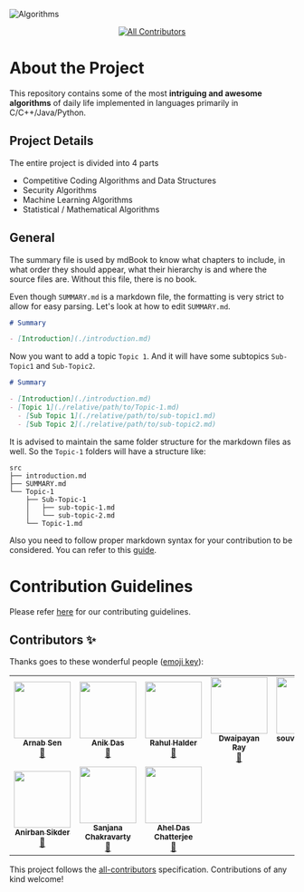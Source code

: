 ![Algorithms](https://socialify.git.ci/codeiiest-dev/algorithms/image?description=1&font=Raleway&forks=1&issues=1&language=1&owner=1&pattern=Charlie%20Brown&pulls=1&stargazers=1&theme=Dark)

<center>

<!-- ALL-CONTRIBUTORS-BADGE:START - Do not remove or modify this section -->
[![All Contributors](https://img.shields.io/badge/all_contributors-10-orange.svg?style=for-the-badge)](#contributors)
<!-- ALL-CONTRIBUTORS-BADGE:END -->

</center>

# About the Project

This repository contains some of the most **intriguing and awesome algorithms** of daily life implemented in languages primarily in C/C++/Java/Python.

## Project Details

The entire project is divided into 4 parts

- Competitive Coding Algorithms and Data Structures
- Security Algorithms
- Machine Learning Algorithms
- Statistical / Mathematical Algorithms

## General

The summary file is used by mdBook to know what chapters to include, in what order they should appear, what their hierarchy is and where the source files are. Without this file, there is no book.

Even though `SUMMARY.md` is a markdown file, the formatting is very strict to allow for easy parsing.
Let's look at how to edit `SUMMARY.md`.

```markdown
# Summary

- [Introduction](./introduction.md)
```

Now you want to add a topic `Topic 1`. And it will have some subtopics `Sub-Topic1` and `Sub-Topic2`.

```markdown
# Summary

- [Introduction](./introduction.md)
- [Topic 1](./relative/path/to/Topic-1.md)
  - [Sub Topic 1](./relative/path/to/sub-topic1.md)
  - [Sub Topic 2](./relative/path/to/sub-topic2.md)
```

It is advised to maintain the same folder structure for the markdown files as well.
So the `Topic-1` folders will have a structure like:

```
src
├── introduction.md
├── SUMMARY.md
└── Topic-1
    ├── Sub-Topic-1
    │   ├── sub-topic-1.md
    │   └── sub-topic-2.md
    └── Topic-1.md
```

Also you need to follow proper markdown syntax for your contribution to be considered. You can refer to this [guide](https://www.markdownguide.org/basic-syntax/).

# Contribution Guidelines

Please refer [here](./CONTRIBUTING.md) for our contributing guidelines.

## Contributors ✨

Thanks goes to these wonderful people ([emoji key](https://allcontributors.org/docs/en/emoji-key)):

<!-- ALL-CONTRIBUTORS-LIST:START - Do not remove or modify this section -->
<!-- prettier-ignore-start -->
<!-- markdownlint-disable -->
<table>
  <tr>
    <td align="center"><a href="https://arnabsen.netlify.app/"><img src="https://avatars1.githubusercontent.com/u/51032928?v=4" width="100px;" alt=""/><br /><sub><b>Arnab Sen</b></sub></a><br /><a href="#maintenance-arnabsen1729" title="Maintenance">🚧</a></td>
    <td align="center"><a href="https://www.linkedin.com/in/sadn1ck/"><img src="https://avatars2.githubusercontent.com/u/16396161?v=4" width="100px;" alt=""/><br /><sub><b>Anik Das</b></sub></a><br /><a href="#maintenance-sadn1ck" title="Maintenance">🚧</a></td>
    <td align="center"><a href="http://www.linkedin.com/in/hrahul2605"><img src="https://avatars1.githubusercontent.com/u/48245702?v=4" width="100px;" alt=""/><br /><sub><b>Rahul Halder</b></sub></a><br /><a href="#maintenance-hrahul2605" title="Maintenance">🚧</a></td>
    <td align="center"><a href="https://github.com/raydwaipayan"><img src="https://avatars1.githubusercontent.com/u/35661311?v=4" width="100px;" alt=""/><br /><sub><b>Dwaipayan Ray</b></sub></a><br /><a href="#maintenance-raydwaipayan" title="Maintenance">🚧</a></td>
    <td align="center"><a href="https://github.com/souvikmahato-sm"><img src="https://avatars3.githubusercontent.com/u/58760297?v=4" width="100px;" alt=""/><br /><sub><b>souvikmahato-sm</b></sub></a><br /><a href="https://github.com/codeiiest-dev/Algorithms/commits?author=souvikmahato-sm" title="Documentation">📖</a></td>
    <td align="center"><a href="https://github.com/prerna2712"><img src="https://avatars1.githubusercontent.com/u/56025548?v=4" width="100px;" alt=""/><br /><sub><b>Prerna Gupta</b></sub></a><br /><a href="https://github.com/codeiiest-dev/Algorithms/commits?author=prerna2712" title="Documentation">📖</a></td>
    <td align="center"><a href="https://github.com/iammanish17"><img src="https://avatars0.githubusercontent.com/u/35730135?v=4" width="100px;" alt=""/><br /><sub><b>Manish Kundu</b></sub></a><br /><a href="https://github.com/codeiiest-dev/Algorithms/commits?author=iammanish17" title="Documentation">📖</a></td>
  </tr>
  <tr>
    <td align="center"><a href="https://github.com/Anirbansikder"><img src="https://avatars0.githubusercontent.com/u/65562060?v=4" width="100px;" alt=""/><br /><sub><b>Anirban Sikder</b></sub></a><br /><a href="https://github.com/codeiiest-dev/Algorithms/commits?author=Anirbansikder" title="Documentation">📖</a></td>
    <td align="center"><a href="https://github.com/Sanjana00"><img src="https://avatars1.githubusercontent.com/u/53122829?v=4" width="100px;" alt=""/><br /><sub><b>Sanjana Chakravarty</b></sub></a><br /><a href="https://github.com/codeiiest-dev/Algorithms/commits?author=Sanjana00" title="Documentation">📖</a></td>
    <td align="center"><a href="https://github.com/Ahel2000"><img src="https://avatars3.githubusercontent.com/u/66062504?v=4" width="100px;" alt=""/><br /><sub><b>Ahel Das Chatterjee</b></sub></a><br /><a href="https://github.com/codeiiest-dev/Algorithms/commits?author=Ahel2000" title="Documentation">📖</a></td>
  </tr>
</table>

<!-- markdownlint-enable -->
<!-- prettier-ignore-end -->
<!-- ALL-CONTRIBUTORS-LIST:END -->

This project follows the [all-contributors](https://github.com/all-contributors/all-contributors) specification. Contributions of any kind welcome!
